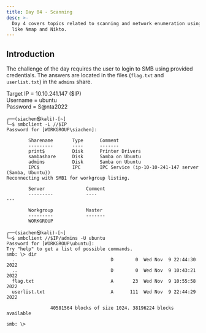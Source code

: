```yaml
---
title: Day 04 - Scanning
desc: >-
  Day 4 covers topics related to scanning and network enumeration using tools
  like Nmap and Nikto.
---
```

## Introduction
The challenge of the day requires the user to login to SMB using provided credentials. The answers are located in the files (`flag.txt` and `userlist.txt`) in the `admins` share.

Target IP = 10.10.241.147 ($IP) <br>
Username = ubuntu <br>
Password = S@nta2022

```console
┌──(siachen㉿kali)-[~]
└─$ smbclient -L //$IP                     
Password for [WORKGROUP\siachen]:

        Sharename       Type      Comment
        ---------       ----      -------
        print$          Disk      Printer Drivers
        sambashare      Disk      Samba on Ubuntu
        admins          Disk      Samba on Ubuntu
        IPC$            IPC       IPC Service (ip-10-10-241-147 server (Samba, Ubuntu))
Reconnecting with SMB1 for workgroup listing.

        Server               Comment
        ---------            ----
---

        Workgroup            Master
        ---------            -------
        WORKGROUP            

┌──(siachen㉿kali)-[~]
└─$ smbclient //$IP/admins -U ubuntu        
Password for [WORKGROUP\ubuntu]:
Try "help" to get a list of possible commands.
smb: \> dir
  .                                   D        0  Wed Nov  9 22:44:30 2022
  ..                                  D        0  Wed Nov  9 10:43:21 2022
  flag.txt                            A       23  Wed Nov  9 10:55:58 2022
  userlist.txt                        A      111  Wed Nov  9 22:44:29 2022

                40581564 blocks of size 1024. 38196224 blocks available

smb: \> 

```